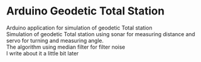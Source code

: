 # Arduino Geodetic Total Station</br>
Arduino application for simulation of geodetic Total station</br>
Simulation of geodetic Total station using sonar for measuring distance and servo for turning and measuring angle.</br>
The algorithm using median filter for filter noise </br>
I write about it a little bit later
